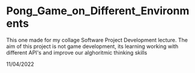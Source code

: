 # Pong_Game_on_Different_Environments

This one made for my collage Software Project Development lecture. The aim of this project is not game development, its learning working with different API's and improve our alghoritmic thinking skills

11/04/2022
